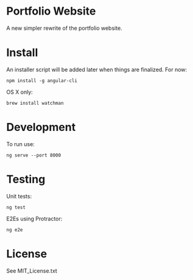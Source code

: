 Portfolio Website
=================

A new simpler rewrite of the portfolio website.

Install
=======
An installer script will be added later when things are finalized. For now:

    npm install -g angular-cli

OS X only:

    brew install watchman

Development
===========
To run use:

    ng serve --port 8000

Testing
=======
Unit tests:

    ng test

E2Es using Protractor:

    ng e2e

License
=======
See MIT_License.txt
